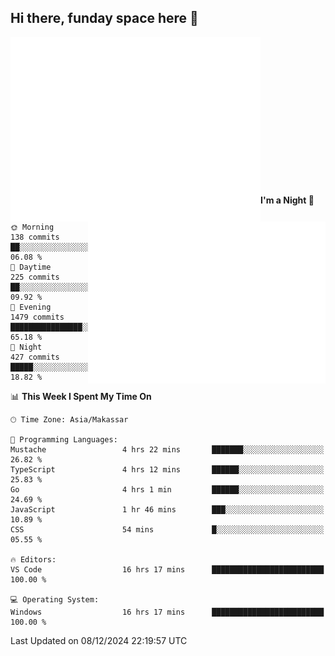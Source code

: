 ## Hi there, funday space here 🚀

<img align="left" width="400" alt="🌞" src="https://raw.githubusercontent.com/fhasnur/fhasnur/main/general.svg">
<img align="right" width="380" alt="🌞" src="https://raw.githubusercontent.com/fhasnur/fhasnur/main/statistics.svg">

<br><br><br><br><br><br><br><br><br><br><br><br><br><br>

<!--START_SECTION:waka-->
**I'm a Night 🦉** 

```text
🌞 Morning                138 commits         ██░░░░░░░░░░░░░░░░░░░░░░░   06.08 % 
🌆 Daytime                225 commits         ██░░░░░░░░░░░░░░░░░░░░░░░   09.92 % 
🌃 Evening                1479 commits        ████████████████░░░░░░░░░   65.18 % 
🌙 Night                  427 commits         █████░░░░░░░░░░░░░░░░░░░░   18.82 % 
```


📊 **This Week I Spent My Time On** 

```text
🕑︎ Time Zone: Asia/Makassar

💬 Programming Languages: 
Mustache                 4 hrs 22 mins       ███████░░░░░░░░░░░░░░░░░░   26.82 % 
TypeScript               4 hrs 12 mins       ██████░░░░░░░░░░░░░░░░░░░   25.83 % 
Go                       4 hrs 1 min         ██████░░░░░░░░░░░░░░░░░░░   24.69 % 
JavaScript               1 hr 46 mins        ███░░░░░░░░░░░░░░░░░░░░░░   10.89 % 
CSS                      54 mins             █░░░░░░░░░░░░░░░░░░░░░░░░   05.55 % 

🔥 Editors: 
VS Code                  16 hrs 17 mins      █████████████████████████   100.00 % 

💻 Operating System: 
Windows                  16 hrs 17 mins      █████████████████████████   100.00 % 
```


 Last Updated on 08/12/2024 22:19:57 UTC
<!--END_SECTION:waka-->
